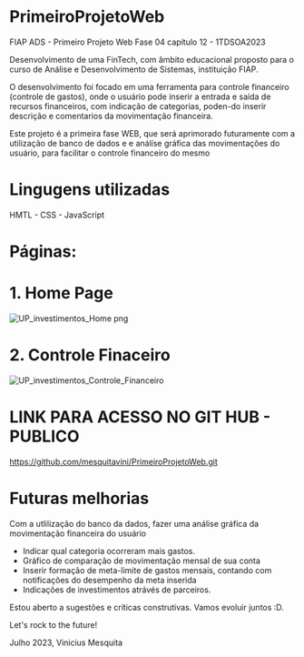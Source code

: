# PrimeiroProjetoWeb
FIAP ADS - Primeiro Projeto Web
Fase 04 capítulo 12 - 1TDSOA2023

Desenvolvimento de uma FinTech, com âmbito educacional proposto para o curso de Análise e Desenvolvimento de Sistemas, instituição FIAP.

O desenvolvimento foi focado em uma ferramenta para controle financeiro (controle de gastos), onde o usuário pode inserir a entrada e saída de recursos financeiros, com indicação de categorias, poden-do inserir descrição e comentarios da movimentação financeira.

Este projeto é a primeira fase WEB, que será aprimorado futuramente com a utilização de banco de dados e e análíse gráfica das movimentações do usuário, para facilitar o controle financeiro do mesmo

# Lingugens utilizadas
HMTL - CSS - JavaScript

# Páginas:

# 1. Home Page
![UP_investimentos_Home png](https://github.com/mesquitavini/PrimeiroProjetoWeb/assets/138947548/2e8969e0-0cdc-4248-8424-38632df55c26)


# 2. Controle Finaceiro
![UP_investimentos_Controle_Financeiro](https://github.com/mesquitavini/PrimeiroProjetoWeb/assets/138947548/3ff74f84-2fd7-44a3-8341-2b49ccf694d3)


# LINK PARA ACESSO NO GIT HUB   - PUBLICO

https://github.com/mesquitavini/PrimeiroProjetoWeb.git

# Futuras melhorias
Com a utlilização do banco da dados, fazer uma análise gráfica da movimentação financeira do usuário
- Indicar qual categoria ocorreram mais gastos.
- Gráfico de comparação de movimentação mensal de sua conta
- Inserir formação de meta-limite de gastos mensais, contando com notificações do desempenho da meta inserida
- Indicações de investimentos atrávés de parceiros.


Estou aberto a sugestões e críticas construtivas. 
Vamos evoluir juntos :D.

Let's rock to the future!

Julho 2023, Vinicius Mesquita



